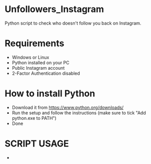 # Unfollowers_Instagram
Python script to check who doesn't follow you back on Instagram.

# Requirements
- Windows or Linux
- Python installed on your PC
- Public Instagram account
- 2-Factor Authentication disabled

# How to install Python
- Download it from https://www.python.org/downloads/
- Run the setup and follow the instructions (make sure to tick "Add python.exe to PATH")
- Done

# SCRIPT USAGE
- 
